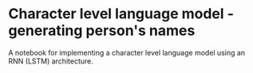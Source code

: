 # Character level language model - generating person's names
A notebook for implementing a character level language model using an RNN (LSTM) architecture.
